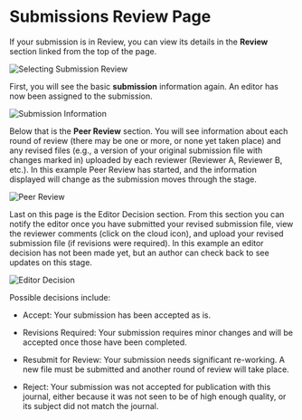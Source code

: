 # Submissions Review Page



If your submission is in Review, you can view its details in the **Review** section linked from the top of the page.


![Selecting Submission Review](images/chapter6/review_1rev.png)

First, you will see the basic **submission** information again. An editor has now been assigned to the submission.


![Submission Information](images/chapter6/review_2rev.png)

Below that is the **Peer Review** section. You will see information about each round of review (there may be one or more, or none yet taken place) and any revised files (e.g., a version of your original submission file with changes marked in) uploaded by each reviewer (Reviewer A, Reviewer B, etc.). In this example Peer Review has started, and the information displayed will change as the submission moves through the stage.


![Peer Review](images/chapter6/peer_review_summary.png)


Last on this page is the Editor Decision section. From this section you can notify the editor once you have submitted your revised submission file, view the reviewer comments (click on the cloud icon), and upload your revised submission file (if revisions were required). In this example an editor decision has not been made yet, but an author can check back to see updates on this stage.


![Editor Decision](images/chapter6/review_4rev.png)

Possible decisions include:

   * Accept: Your submission has been accepted as is.

   * Revisions Required: Your submission requires minor changes and will be accepted once those have been completed.

   * Resubmit for Review: Your submission needs significant re-working. A new file must be submitted and another round of review will take place.

   * Reject: Your submission was not accepted for publication with this journal, either because it was not seen to be of high enough quality, or its subject did not match the journal.
